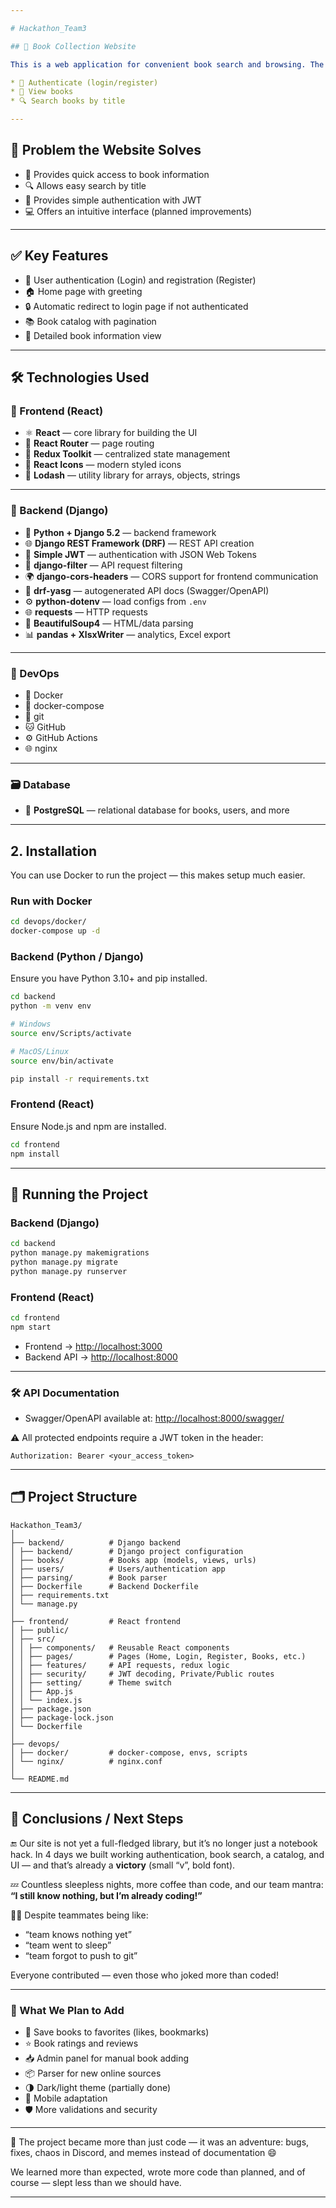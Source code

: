 ```yaml
---

# Hackathon_Team3

## 🔹 Book Collection Website

This is a web application for convenient book search and browsing. The site allows users to:

* 🔐 Authenticate (login/register)
* 📖 View books
* 🔍 Search books by title

---
```


## 🔧 Problem the Website Solves

* 📘 Provides quick access to book information
* 🔍 Allows easy search by title
* 🔐 Provides simple authentication with JWT
* 💻 Offers an intuitive interface (planned improvements)

---

## ✅ Key Features

* 🔐 User authentication (Login) and registration (Register)
* 🏠 Home page with greeting
* 🔒 Automatic redirect to login page if not authenticated
* 📚 Book catalog with pagination
* 📄 Detailed book information view

---

## 🛠️ Technologies Used

### 🔹 Frontend (React)

* ⚛️ **React** — core library for building the UI
* 🔁 **React Router** — page routing
* 🧠 **Redux Toolkit** — centralized state management
* 🎨 **React Icons** — modern styled icons
* 🧰 **Lodash** — utility library for arrays, objects, strings

---

### 🔹 Backend (Django)

* 🐍 **Python + Django 5.2** — backend framework
* 🌐 **Django REST Framework (DRF)** — REST API creation
* 🔐 **Simple JWT** — authentication with JSON Web Tokens
* 🔎 **django-filter** — API request filtering
* 🌍 **django-cors-headers** — CORS support for frontend communication
* 📄 **drf-yasg** — autogenerated API docs (Swagger/OpenAPI)
* ⚙️ **python-dotenv** — load configs from `.env`
* 🌐 **requests** — HTTP requests
* 🧽 **BeautifulSoup4** — HTML/data parsing
* 📊 **pandas + XlsxWriter** — analytics, Excel export

---

### 🔹 DevOps

* 🐳 Docker
* 🐙 docker-compose
* 🌲 git
* 🐱 GitHub
* ⚙️ GitHub Actions
* 🌐 nginx

---

### 🗃️ Database

* 🐘 **PostgreSQL** — relational database for books, users, and more

---

## 2. Installation

You can use Docker to run the project — this makes setup much easier.

### Run with Docker

```bash
cd devops/docker/
docker-compose up -d
```

### Backend (Python / Django)

Ensure you have Python 3.10+ and pip installed.

```bash
cd backend
python -m venv env

# Windows
source env/Scripts/activate

# MacOS/Linux
source env/bin/activate

pip install -r requirements.txt
```

### Frontend (React)

Ensure Node.js and npm are installed.

```bash
cd frontend
npm install
```

---

## 🚀 Running the Project

### Backend (Django)

```bash
cd backend
python manage.py makemigrations
python manage.py migrate
python manage.py runserver
```

### Frontend (React)

```bash
cd frontend
npm start
```

* Frontend → [http://localhost:3000](http://localhost:3000)
* Backend API → [http://localhost:8000](http://localhost:8000)

---

### 🛠️ API Documentation

* Swagger/OpenAPI available at:
  [http://localhost:8000/swagger/](http://localhost:8000/swagger/)

⚠️ All protected endpoints require a JWT token in the header:

```
Authorization: Bearer <your_access_token>
```

---

## 🗂️ Project Structure

```
Hackathon_Team3/
│
├── backend/          # Django backend
│ ├── backend/        # Django project configuration
│ ├── books/          # Books app (models, views, urls)
│ ├── users/          # Users/authentication app
│ ├── parsing/        # Book parser
│ ├── Dockerfile      # Backend Dockerfile
│ ├── requirements.txt
│ └── manage.py
│
├── frontend/         # React frontend
│ ├── public/
│ ├── src/
│ │ ├── components/   # Reusable React components
│ │ ├── pages/        # Pages (Home, Login, Register, Books, etc.)
│ │ ├── features/     # API requests, redux logic
│ │ ├── security/     # JWT decoding, Private/Public routes
│ │ ├── setting/      # Theme switch
│ │ ├── App.js
│ │ └── index.js
│ ├── package.json
│ ├── package-lock.json
│ └── Dockerfile
│
├── devops/           
│ ├── docker/         # docker-compose, envs, scripts
│ └── nginx/          # nginx.conf
│
└── README.md
```

---

## 🧠 Conclusions / Next Steps

🔚 Our site is not yet a full-fledged library, but it’s no longer just a notebook hack. In 4 days we built working authentication, book search, a catalog, and UI — and that’s already a **victory** (small “v”, bold font).

💤 Countless sleepless nights, more coffee than code, and our team mantra:
**“I still know nothing, but I’m already coding!”**

👨‍💻 Despite teammates being like:

* “team knows nothing yet”
* “team went to sleep”
* “team forgot to push to git”

Everyone contributed — even those who joked more than coded!

---

### 📅 What We Plan to Add

* 💾 Save books to favorites (likes, bookmarks)
* ⭐ Book ratings and reviews
* 📥 Admin panel for manual book adding
* 📦 Parser for new online sources
* 🌗 Dark/light theme (partially done)
* 📱 Mobile adaptation
* 🛡️ More validations and security

---

🎉 The project became more than just code — it was an adventure: bugs, fixes, chaos in Discord, and memes instead of documentation 😄

We learned more than expected, wrote more code than planned, and of course — slept less than we should have.

---
